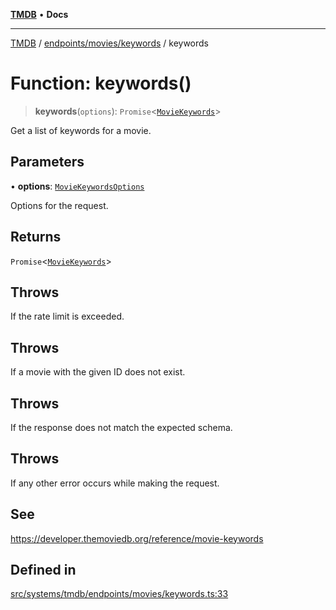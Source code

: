 [**TMDB**](../../../../README.md) • **Docs**

***

[TMDB](../../../../README.md) / [endpoints/movies/keywords](../README.md) / keywords

# Function: keywords()

> **keywords**(`options`): `Promise`\<[`MovieKeywords`](../../../../structs/Schemas/type-aliases/MovieKeywords.md)\>

Get a list of keywords for a movie.

## Parameters

• **options**: [`MovieKeywordsOptions`](../type-aliases/MovieKeywordsOptions.md)

Options for the request.

## Returns

`Promise`\<[`MovieKeywords`](../../../../structs/Schemas/type-aliases/MovieKeywords.md)\>

## Throws

If the rate limit is exceeded.

## Throws

If a movie with the given ID does not exist.

## Throws

If the response does not match the expected schema.

## Throws

If any other error occurs while making the request.

## See

https://developer.themoviedb.org/reference/movie-keywords

## Defined in

[src/systems/tmdb/endpoints/movies/keywords.ts:33](https://github.com/Norviah/media-hub/blob/b0accce5c447ccf1a18696f3cb0baef1f5bd16be/src/systems/tmdb/endpoints/movies/keywords.ts#L33)
